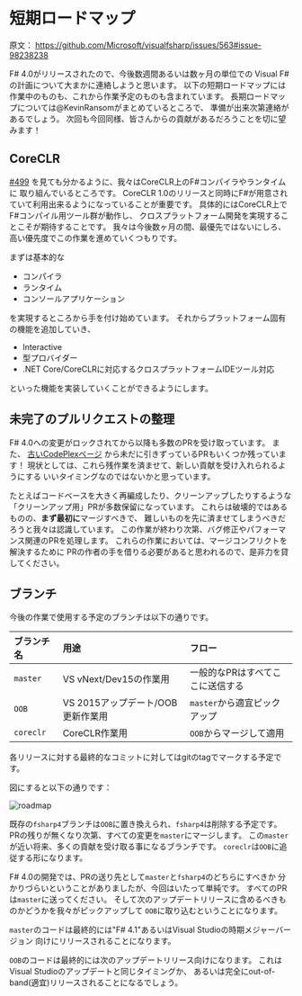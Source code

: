 短期ロードマップ
====

原文： https://github.com/Microsoft/visualfsharp/issues/563#issue-98238238

F# 4.0がリリースされたので、今後数週間あるいは数ヶ月の単位での
Visual F#の計画について大まかに連絡しようと思います。
以下の短期ロードマップには作業中のものも、これから作業予定のものも含まれています。
長期ロードマップについては@KevinRansomがまとめているところで、
準備が出来次第連絡があるでしょう。
次回も今回同様、皆さんからの貢献があるだろうことを切に望みます！

CoreCLR
----

[#499](https://github.com/Microsoft/visualfsharp/pull/499)
を見ても分かるように、我々はCoreCLR上のF#コンパイラやランタイムに
取り組んでいるところです。
CoreCLR 1.0のリリースと同時にF#が用意されていて利用出来るようになっていることが重要です。
具体的にはCoreCLR上でF#コンパイル用ツール群が動作し、
クロスプラットフォーム開発を実現することこそが期待することです。
我々は今後数ヶ月の間、最優先ではないにしろ、高い優先度でこの作業を進めていくつもりです。

まずは基本的な

* コンパイラ
* ランタイム
* コンソールアプリケーション

を実現するところから手を付け始めています。
それからプラットフォーム固有の機能を追加していき、

* Interactive
* 型プロバイダー
* .NET Core/CoreCLRに対応するクロスプラットフォームIDEツール対応

といった機能を実装していくことができるようにします。

未完了のプルリクエストの整理
----

F# 4.0への変更がロックされてから以降も多数のPRを受け取っています。
また、
[古いCodePlexページ](http://visualfsharp.codeplex.com/sourcecontrol/list/contributions)
から未だに引きずっているPRもいくつか残っています！
現状としては、これら残作業を済ませて、新しい貢献を受け入れられるようにする
いいタイミングなのではないかと思っています。

たとえばコードベースを大きく再編成したり、クリーンアップしたりするような
「クリーンアップ用」PRが多数保留になっています。
これらは破壊的ではあるものの、**まず最初に**マージすべきで、
難しいものを先に済ませてしまうべきだろうと我々は認識しています。
この作業が終わり次第、バグ修正やパフォーマンス関連のPRを処理します。
これらの作業においては、マージコンフリクトを解決するために
PRの作者の手を借りる必要があると思われるので、是非力を貸してください。

ブランチ
----

今後の作業で使用する予定のブランチは以下の通りです。

|ブランチ名|用途|フロー|
|:---------|:---|:-----|
|`master`|VS vNext/Dev15の作業用|一般的なPRはすべてここに送信する|
|`OOB`|VS 2015アップデート/OOB更新作業用|`master`から適宜ピックアップ|
|`coreclr`|CoreCLR作業用|`OOB`からマージして適用|

各リリースに対する最終的なコミットに対してはgitのtagでマークする予定です。

図にすると以下の通りです：

![roadmap](https://cloud.githubusercontent.com/assets/5943573/8992030/1fbfd676-36b1-11e5-8885-9c0a95435899.png)

既存の`fsharp4`ブランチは`OOB`に置き換えられ、`fsharp4`は削除する予定です。
PRの残りが無くなり次第、すべての変更を`master`にマージします。
この`master`が近い将来、多くの貢献を受け取る事になるブランチです。
`coreclr`は`OOB`に追従する形になります。

F# 4.0の開発では、PRの送り先として`master`と`fsharp4`のどちらにすべきか
分かりづらいということがありましたが、今回はいたって単純です。
すべてのPRは`master`に送ってください。
そして次のアップデートリリースに含めるべきものかどうかを我々がピックアップして
`OOB`に取り込むということになります。

`master`のコードは最終的には"F# 4.1"あるいはVisual Studioの時期メジャーバージョン
向けにリリースされることになります。

`OOB`のコードは最終的には次のアップデートリリース向けになります。
これはVisual Studioのアップデートと同じタイミングか、
あるいは完全にout-of-band(適宜)リリースされることになるでしょう。

